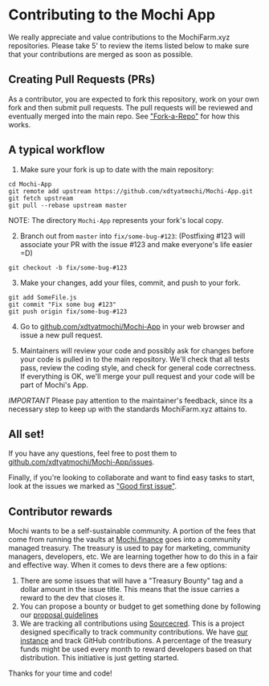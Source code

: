Contributing to the Mochi App
=======

We really appreciate and value contributions to the MochiFarm.xyz repositories. Please take 5' to review the items listed below to make sure that your contributions are merged as soon as possible.

## Creating Pull Requests (PRs)

As a contributor, you are expected to fork this repository, work on your own fork and then submit pull requests. The pull requests will be reviewed and eventually merged into the main repo. See ["Fork-a-Repo"](https://help.github.com/articles/fork-a-repo/) for how this works.

## A typical workflow

1) Make sure your fork is up to date with the main repository:

```
cd Mochi-App
git remote add upstream https://github.com/xdtyatmochi/Mochi-App.git
git fetch upstream
git pull --rebase upstream master
```
NOTE: The directory `Mochi-App` represents your fork's local copy.

2) Branch out from `master` into `fix/some-bug-#123`:
(Postfixing #123 will associate your PR with the issue #123 and make everyone's life easier =D)
```
git checkout -b fix/some-bug-#123
```

3) Make your changes, add your files, commit, and push to your fork.

```
git add SomeFile.js
git commit "Fix some bug #123"
git push origin fix/some-bug-#123
```

4) Go to [github.com/xdtyatmochi/Mochi-App](https://github.com/xdtyatmochi/Mochi-App) in your web browser and issue a new pull request.

5) Maintainers will review your code and possibly ask for changes before your code is pulled in to the main repository. We'll check that all tests pass, review the coding style, and check for general code correctness. If everything is OK, we'll merge your pull request and your code will be part of Mochi's App.

*IMPORTANT* Please pay attention to the maintainer's feedback, since its a necessary step to keep up with the standards MochiFarm.xyz attains to.

## All set!

If you have any questions, feel free to post them to [github.com/xdtyatmochi/Mochi-App/issues](https://github.com/xdtyatmochi/Mochi-App/issues).

Finally, if you're looking to collaborate and want to find easy tasks to start, look at the issues we marked as ["Good first issue"](https://github.com/xdtyatmochi/Mochi-App/issues?q=label%3A%22good+first+issue%22).

## Contributor rewards 

Mochi wants to be a self-sustainable community. A portion of the fees that come from running the vaults at [Mochi.finance](https://app.Mochi.finance) goes into a community managed treasury. The treasury is used to pay for marketing, community managers, developers, etc. We are learning together how to do this in a fair and effective way. When it comes to devs there are a few options: 

1. There are some issues that will have a "Treasury Bounty" tag and a dollar amount in the issue title. This means that the issue carries a reward to the dev that closes it. 
2. You can propose a bounty or budget to get something done by following our [proposal guidelines](PROPOSAL_GUIDELINES.md)
3. We are tracking all contributions using [Sourcecred](https://sourcecred.io/). This is a project designed specifically to track community contributions. We have [our instance](https://Mochi.finance/Mochi-cred/#/explorer) and track GitHub contributions. A percentage of the treasury funds might be used every month to reward developers based on that distribution. This initiative is just getting started.

Thanks for your time and code!
